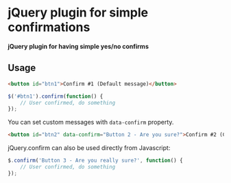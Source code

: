 jQuery plugin for simple confirmations
========

**jQuery plugin for having simple yes/no confirms**


## Usage
```html
<button id="btn1">Confirm #1 (Default message)</button>
```

```javascript
$('#btn1').confirm(function() {
	// User confirmed, do something
});
```

You can set custom messages with `data-confirm` property.
```html
<button id="btn2" data-confirm="Button 2 - Are you sure?">Confirm #2 (Custom message)</button>
```

jQuery.confirm can also be used directly from Javascript:
```javascript
$.confirm('Button 3 - Are you really sure?', function() {
	// User confirmed, do something
});
```